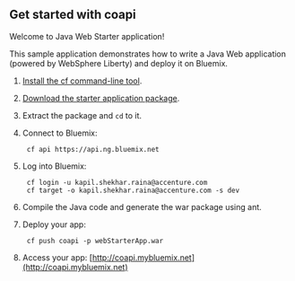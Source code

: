 Get started with coapi
-----------------------------------
Welcome to Java Web Starter application!

This sample application demonstrates how to write a Java Web application (powered by WebSphere Liberty) and deploy it on Bluemix.

1. [Install the cf command-line tool](https://www.ng.bluemix.net/docs/#starters/BuildingWeb.html#install_cf).
2. [Download the starter application package](https://ace.ng.bluemix.net:443/rest/../rest/apps/62447c76-a379-4b59-82b5-3253f6a1849d/starter-download).
3. Extract the package and `cd` to it.
4. Connect to Bluemix:

		cf api https://api.ng.bluemix.net

5. Log into Bluemix:

		cf login -u kapil.shekhar.raina@accenture.com
		cf target -o kapil.shekhar.raina@accenture.com -s dev
				
6. Compile the Java code and generate the war package using ant.
7. Deploy your app:

		cf push coapi -p webStarterApp.war

8. Access your app: [http://coapi.mybluemix.net](http://coapi.mybluemix.net)
